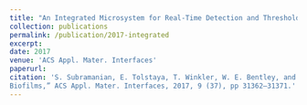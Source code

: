 ```yaml
---
title: "An Integrated Microsystem for Real-Time Detection and Threshold-Activated Treatment of Bacterial Biofilms"
collection: publications
permalink: /publication/2017-integrated
excerpt: 
date: 2017
venue: 'ACS Appl. Mater. Interfaces'
paperurl: 
citation: 'S. Subramanian, E. Tolstaya, T. Winkler, W. E. Bentley, and R. Ghodssi, ”An Integrated Microsystem for Real-Time Detection and Threshold-Activated Treatment of Bacterial
Biofilms,” ACS Appl. Mater. Interfaces, 2017, 9 (37), pp 31362–31371.'
---
```





